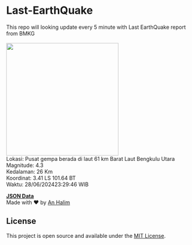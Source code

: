 # Last-EarthQuake
This repo will looking update every 5 minute with Last EarthQuake report from BMKG
<br>
<br>
<img src="https://static.bmkg.go.id/20240628232946.mmi.jpg" width="300"/>
<br>
Lokasi: Pusat gempa berada di laut 61 km Barat Laut Bengkulu Utara <br>
Magnitude: 4.3 <br>
Kedalaman: 26 Km <br>
Koordinat: 3.41 LS 101.64 BT <br>
Waktu: 28/06/202423:29:46 WIB <br>

<a href="./data/data.json">**JSON Data**</a>
<br>
Made with ❤️ by <a href="https://github.com/an-halim">An Halim</a>
## License

This project is open source and available under the [MIT License](LICENSE).
